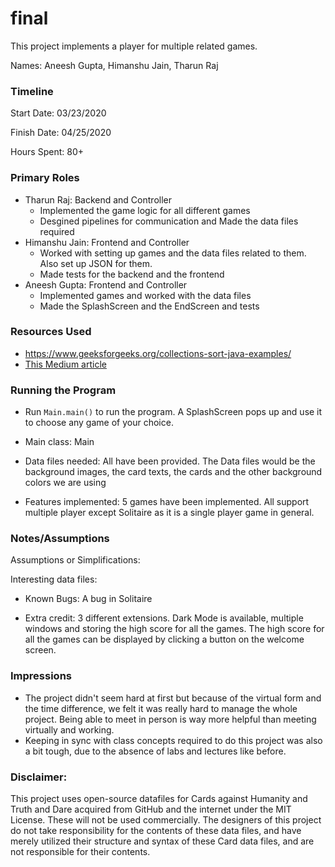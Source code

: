 final
====

This project implements a player for multiple related games.

Names: Aneesh Gupta, Himanshu Jain, Tharun Raj


### Timeline

Start Date: 03/23/2020

Finish Date: 04/25/2020

Hours Spent: 80+

### Primary Roles

- Tharun Raj: Backend and Controller
    - Implemented the game logic for all different games 
    - Desgined pipelines for communication and Made the data files required 
- Himanshu Jain: Frontend and Controller
    - Worked with setting up games and the data files related to them. Also set up JSON for them. 
    - Made tests for the backend and the frontend
- Aneesh Gupta: Frontend and Controller 
    - Implemented games and worked with the data files 
    - Made the SplashScreen and the EndScreen and tests

### Resources Used

- https://www.geeksforgeeks.org/collections-sort-java-examples/
- [This Medium article]("https://medium.com/@Colin_But/define-testing-strategy-using-the-testing-pyramid-1dabee37e823")

### Running the Program
- Run `Main.main()` to run the program. A SplashScreen pops up and use it to choose any game of your choice. 

- Main class: Main

- Data files needed: All have been provided. The Data files would be the background images, the card texts, the cards and the other background colors we are using

- Features implemented: 5 games have been implemented. All support multiple player except Solitaire as it is a single player game in general.



### Notes/Assumptions

Assumptions or Simplifications:

Interesting data files:

- Known Bugs: A bug in Solitaire 

- Extra credit: 3 different extensions. Dark Mode is available, multiple windows and storing the high score for all the games. The high score for all the games can be displayed by clicking a button on the welcome screen.


### Impressions

- The project didn't seem hard at first but because of the virtual form and the time difference, we felt it was really hard to manage the whole project. Being able to meet in person is way more helpful than meeting virtually and working. 
- Keeping in sync with class concepts required to do this project was also a bit tough, due to the absence of labs and lectures like before.

### Disclaimer:

This project uses open-source datafiles for Cards against Humanity and Truth and Dare acquired from GitHub and the internet under the MIT License. These will not be 
used commercially. The designers of this project do not take responsibility for the contents of these data files, and have
merely utilized their structure and syntax of these Card data files, and are not responsible for their contents.
